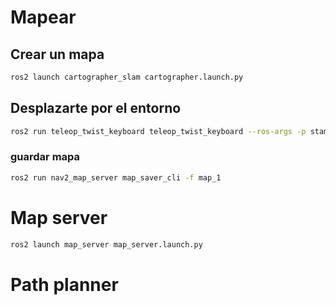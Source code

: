 # Mapear

## Crear un mapa
```bash
ros2 launch cartographer_slam cartographer.launch.py 
```
## Desplazarte por el entorno
```bash
ros2 run teleop_twist_keyboard teleop_twist_keyboard --ros-args -p stamped:=true -p use_sim_time:=true --remap /cmd_vel:=/agro_base_controller/cmd_vel
```
### guardar mapa

```bash
ros2 run nav2_map_server map_saver_cli -f map_1
```

# Map server
```bash
ros2 launch map_server map_server.launch.py
```

# Path planner